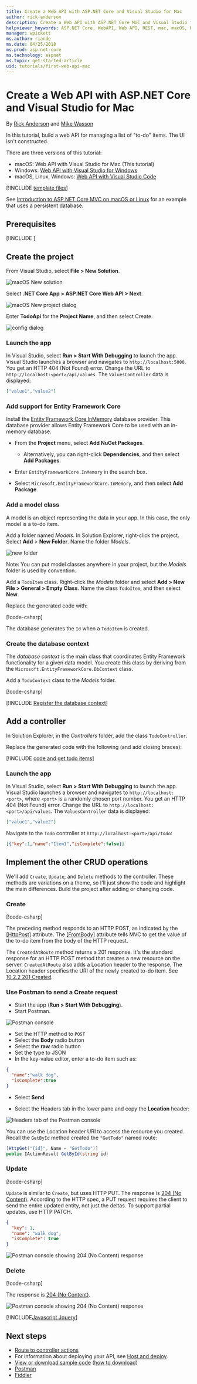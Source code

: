 ```yaml
---
title: Create a Web API with ASP.NET Core and Visual Studio for Mac
author: rick-anderson
description: Create a Web API with ASP.NET Core MVC and Visual Studio for Mac
helpviewer_heywords: ASP.NET Core, WebAPI, Web API, REST, mac, macOS, HTTP, Service, HTTP Service
manager: wpickett
ms.author: riande
ms.date: 04/25/2018
ms.prod: asp.net-core
ms.technology: aspnet
ms.topic: get-started-article
uid: tutorials/first-web-api-mac
---
```

# Create a Web API with ASP.NET Core and Visual Studio for Mac

By [Rick Anderson](https://twitter.com/RickAndMSFT) and [Mike Wasson](https://github.com/mikewasson)

In this tutorial, build a web API for managing a list of "to-do" items. The UI isn't constructed.

There are three versions of this tutorial:

* macOS: Web API with Visual Studio for Mac (This tutorial)
* Windows: [Web API with Visual Studio for Windows](xref:tutorials/first-web-api)
* macOS, Linux, Windows: [Web API with Visual Studio Code](xref:tutorials/web-api-vsc)

<!-- WARNING: The code AND images in this doc are used by uid: tutorials/web-api-vsc, tutorials/first-web-api-mac and tutorials/first-web-api. If you change any code/images in this tutorial, update uid: tutorials/web-api-vsc -->

[!INCLUDE [template files](../includes/webApi/intro.md)]

See [Introduction to ASP.NET Core MVC on macOS or Linux](xref:tutorials/first-mvc-app-xplat/index) for an example that uses a persistent database.

## Prerequisites

[!INCLUDE [](~/includes/net-core-prereqs-macos.md)]

## Create the project

From Visual Studio, select **File > New Solution**.

![macOS New solution](first-web-api-mac/_static/sln.png)

Select **.NET Core App >  ASP.NET Core Web API > Next**.

![macOS New project dialog](first-web-api-mac/_static/1.png)

Enter **TodoApi** for the **Project Name**, and then select Create.

![config dialog](first-web-api-mac/_static/2.png)

### Launch the app

In Visual Studio, select **Run > Start With Debugging** to launch the app. Visual Studio launches a browser and navigates to `http://localhost:5000`. You get an HTTP 404 (Not Found) error. Change the URL to `http://localhost:<port>/api/values`. The `ValuesController` data is displayed:

```json
["value1","value2"]
```

### Add support for Entity Framework Core

Install the [Entity Framework Core InMemory](/ef/core/providers/in-memory/) database provider. This database provider allows Entity Framework Core to be used with an in-memory database.

* From the **Project** menu, select **Add NuGet Packages**.

  * Alternatively, you can right-click **Dependencies**, and then select **Add Packages**.

* Enter `EntityFrameworkCore.InMemory` in the search box.
* Select `Microsoft.EntityFrameworkCore.InMemory`, and then select **Add Package**.

### Add a model class

A model is an object representing the data in your app. In this case, the only model is a to-do item.

Add a folder named *Models*. In Solution Explorer, right-click the project. Select **Add** > **New Folder**. Name the folder *Models*.

![new folder](first-web-api-mac/_static/folder.png)

Note: You can put model classes anywhere in your project, but the *Models* folder is used by convention.

Add a `TodoItem` class. Right-click the *Models* folder and select **Add > New File > General > Empty Class**. Name the class `TodoItem`, and then select **New**.

Replace the generated code with:

[!code-csharp[](first-web-api/samples/2.0/TodoApi/Models/TodoItem.cs)]

The database generates the `Id` when a `TodoItem` is created.

### Create the database context

The *database context* is the main class that coordinates Entity Framework functionality for a given data model. You create this class by deriving from the `Microsoft.EntityFrameworkCore.DbContext` class.

Add a `TodoContext` class to the *Models* folder.

[!code-csharp[](first-web-api/samples/2.0/TodoApi/Models/TodoContext.cs)]

[!INCLUDE [Register the database context](../includes/webApi/register_dbContext.md)]

## Add a controller

In Solution Explorer, in the *Controllers* folder, add the class `TodoController`.

Replace the generated code with the following (and add closing braces):

[!INCLUDE [code and get todo items](../includes/webApi/getTodoItems.md)]

### Launch the app

In Visual Studio, select **Run > Start With Debugging** to launch the app. Visual Studio launches a browser and navigates to `http://localhost:<port>`, where `<port>` is a randomly chosen port number. You get an HTTP 404 (Not Found) error. Change the URL to `http://localhost:<port>/api/values`. The `ValuesController` data is displayed:

```json
["value1","value2"]
```

Navigate to the `Todo` controller at `http://localhost:<port>/api/todo`:

```json
[{"key":1,"name":"Item1","isComplete":false}]
```

## Implement the other CRUD operations

We'll add `Create`, `Update`, and `Delete` methods to the controller. These methods are variations on a theme, so I'll just show the code and highlight the main differences. Build the project after adding or changing code.

### Create

[!code-csharp[](first-web-api/samples/2.0/TodoApi/Controllers/TodoController.cs?name=snippet_Create)]

The preceding method responds to an HTTP POST, as indicated by the [[HttpPost]](/aspnet/core/api/microsoft.aspnetcore.mvc.httppostattribute) attribute. The [[FromBody]](/aspnet/core/api/microsoft.aspnetcore.mvc.frombodyattribute) attribute tells MVC to get the value of the to-do item from the body of the HTTP request.

The `CreatedAtRoute` method returns a 201 response. It's the standard response for an HTTP POST method that creates a new resource on the server. `CreatedAtRoute` also adds a Location header to the response. The Location header specifies the URI of the newly created to-do item. See [10.2.2 201 Created](https://www.w3.org/Protocols/rfc2616/rfc2616-sec10.html).

### Use Postman to send a Create request

* Start the app (**Run > Start With Debugging**).
* Start Postman.

![Postman console](first-web-api/_static/pmc.png)

* Set the HTTP method to `POST`
* Select the **Body** radio button
* Select the **raw** radio button
* Set the type to JSON
* In the key-value editor, enter a to-do item such as:

```json
{
  "name":"walk dog",
  "isComplete":true
}
```

* Select **Send**

* Select the Headers tab in the lower pane and copy the **Location** header:

![Headers tab of the Postman console](first-web-api/_static/pmget.png)

You can use the Location header URI to access the resource you created. Recall the `GetById` method created the `"GetTodo"` named route:

```csharp
[HttpGet("{id}", Name = "GetTodo")]
public IActionResult GetById(string id)
```

### Update

[!code-csharp[](first-web-api/samples/2.0/TodoApi/Controllers/TodoController.cs?name=snippet_Update)]

`Update` is similar to `Create`, but uses HTTP PUT. The response is [204 (No Content)](https://www.w3.org/Protocols/rfc2616/rfc2616-sec9.html). According to the HTTP spec, a PUT request requires the client to send the entire updated entity, not just the deltas. To support partial updates, use HTTP PATCH.

```json
{
  "key": 1,
  "name": "walk dog",
  "isComplete": true
}
```

![Postman console showing 204 (No Content) response](first-web-api/_static/pmcput.png)

### Delete

[!code-csharp[](first-web-api/samples/2.0/TodoApi/Controllers/TodoController.cs?name=snippet_Delete)]

The response is [204 (No Content)](https://www.w3.org/Protocols/rfc2616/rfc2616-sec9.html).

![Postman console showing 204 (No Content) response](first-web-api/_static/pmd.png)

[!INCLUDE[Javascript Jquery](../includes/webApi/add-javascript-jquery/index.md)]

## Next steps

* [Route to controller actions](xref:mvc/controllers/routing)
* For information about deploying your API, see [Host and deploy](xref:host-and-deploy/index).
* [View or download sample code](https://github.com/aspnet/Docs/tree/master/aspnetcore/tutorials/first-web-api/samples) ([how to download](xref:tutorials/index#how-to-download-a-sample))
* [Postman](https://www.getpostman.com/)
* [Fiddler](https://www.telerik.com/download/fiddler)
